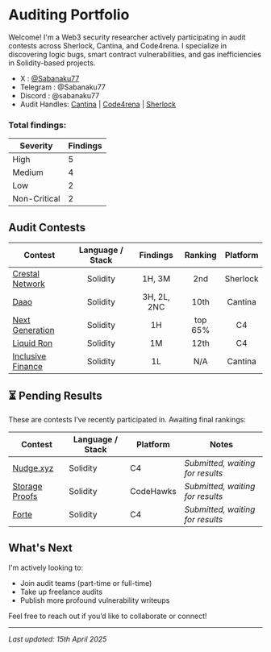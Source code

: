 # Auditing Portfolio

Welcome! I'm a Web3 security researcher actively participating in audit contests across Sherlock, Cantina, and Code4rena. I specialize in discovering logic bugs, smart contract vulnerabilities, and gas inefficiencies in Solidity-based projects.

- X : [@Sabanaku77](https://x.com/Sabanaku77)
- Telegram : @Sabanaku77
- Discord : @sabanaku77
- Audit Handles: [Cantina](https://cantina.xyz/u/sabanaku) | [Code4rena](https://code4rena.com/@sabanaku77) | [Sherlock](https://audits.sherlock.xyz/watson/sabanaku77)


### Total findings:

| Severity | Findings |
|----------|----------|
| High   | 5    |
| Medium | 4    |
| Low    | 2    |
| Non-Critical | 2    |

 

## Audit Contests
| Contest | Language / Stack | Findings | Ranking | Platform |
| - | :-: | :-: | :-: | :-: |
| [Crestal Network](https://audits.sherlock.xyz/contests/755) | Solidity | 1H, 3M | 2nd | Sherlock |
| [Daao](https://cantina.xyz/competitions/bd43bdd1-bc7f-473b-96c0-d35d37f3db33) | Solidity | 3H, 2L, 2NC | 10th | Cantina |
| [Next Generation](https://code4rena.com/audits/2025-01-next-generation) | Solidity | 1H | top 65%| C4 |
| [Liquid Ron](https://code4rena.com/audits/2025-01-liquid-ron) | Solidity | 1M | 12th | C4 |
| [Inclusive Finance](https://cantina.xyz/competitions/3eff5a8f-b73a-4cfe-8c54-546b475548f0) | Solidity | 1L | N/A | Cantina |

## ⏳ Pending Results

These are contests I’ve recently participated in. Awaiting final rankings:

| Contest | Language / Stack | Platform | Notes |
|---------|------------------|----------|-------|
| [Nudge.xyz](https://code4rena.com/audits/2025-03-nudgexyz) | Solidity | C4 | *Submitted, waiting for results* |
| [Storage Proofs](https://codehawks.cyfrin.io/c/2025-03-curve) | Solidity | CodeHawks | *Submitted, waiting for results* |
| [Forte](https://code4rena.com/audits/2025-04-forte-float128-solidity-library) | Solidity| C4 |  *Submitted, waiting for results* |


##  What's Next
I'm actively looking to:
- Join audit teams (part-time or full-time)
- Take up freelance audits
- Publish more profound vulnerability writeups

Feel free to reach out if you’d like to collaborate or connect!

---

*Last updated: 15th April 2025*
